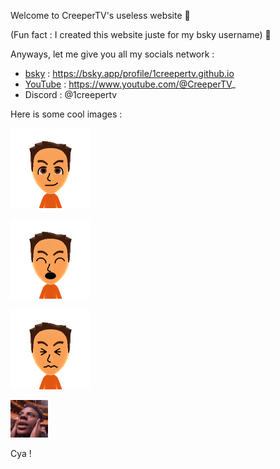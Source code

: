 Welcome to CreeperTV's useless website 🥳

(Fun fact : I created this website juste for my bsky username) 🤫

Anyways, let me give you all my socials network :
- [bsky](https://bsky.app/profile/1creepertv.github.io) : https://bsky.app/profile/1creepertv.github.io
- [YouTube](https://www.youtube.com/@CreeperTV_) : https://www.youtube.com/@CreeperTV_
- Discord : @1creepertv

Here is some cool images :

![CreeperTV](https://raw.githubusercontent.com/1CreeperTV/1creepertv.github.io/refs/heads/main/normal_faces.png)

![CreeperTV Happy](https://raw.githubusercontent.com/1CreeperTV/1creepertv.github.io/refs/heads/main/smile_open_mouth.png)

![CreeperTV Frustrated](https://raw.githubusercontent.com/1CreeperTV/1creepertv.github.io/refs/heads/main/frustrated.png)

![Speed](https://raw.githubusercontent.com/1CreeperTV/1creepertv.github.io/refs/heads/main/shocked-ishowspeed.gif)

Cya !
